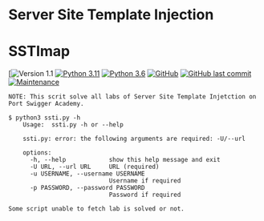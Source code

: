 # Server Site Template Injection
SSTImap
======

[![Version 1.1](https://github.com/prince-dom/Port-Swigger-Labs/tree/main/Server-side%20template%20injection/)
[![Python 3.11](https://img.shields.io/badge/python-3.11-blue.svg?logo=python)](https://www.python.org/downloads/release/python-3110/)
[![Python 3.6](https://img.shields.io/badge/python-3.6+-yellow.svg?logo=python)](https://www.python.org/downloads/release/python-360/)
[![GitHub](https://img.shields.io/github/license/vladko312/sstimap?color=green&logo=gnu)](https://www.gnu.org/licenses/gpl-3.0.txt)
[![GitHub last commit](https://img.shields.io/github/last-commit/vladko312/sstimap?color=green&logo=github)](https://github.com/vladko312/sstimap/commits/)
[![Maintenance](https://img.shields.io/maintenance/yes/2023?logo=github)](https://github.com/vladko312/sstimap)
```
NOTE: This scrit solve all labs of Server Site Template Injetction on Port Swigger Academy.
```

``` 
$ python3 ssti.py -h
    Usage:  ssti.py -h or --help

    ssti.py: error: the following arguments are required: -U/--url

    options:
      -h, --help            show this help message and exit
      -U URL, --url URL     URL (required)
      -u USERNAME, --username USERNAME
                            Username if required
      -p PASSWORD, --password PASSWORD
                            Password if required

Some script unable to fetch lab is solved or not.

```
